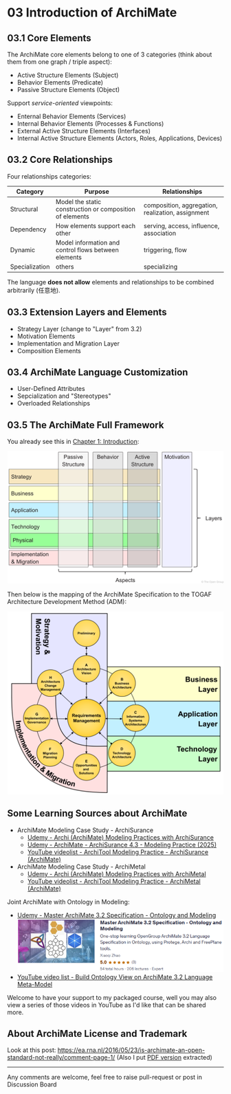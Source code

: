 # 03 Introduction of ArchiMate

## 03.1 Core Elements

The ArchiMate core elements belong to one of 3 categories (think about them from one graph / triple aspect):

 - Active Structure Elements (Subject)
 - Behavior Elements (Predicate)
 - Passive Structure Elements (Object)

Support _service-oriented_ viewpoints:

- Enternal Behavior Elements (Services)
- Internal Behavior Elements (Processes & Functions)
- External Active Structure Elements (Interfaces)
- Internal Active Structure Elements (Actors, Roles, Applications, Devices)

## 03.2 Core Relationships

Four relationships categories:

| Category | Purpose | Relationships |
| --- | --- | --- |
| Structural | Model the static construction or composition of elements | composition, aggregation, realization, assignment |
| Dependency | How elements support each other | serving, access, influence, association |
| Dynamic | Model information and control flows between elements | triggering, flow |
| Specialization | others | specializing |

The language __does not allow__ elements and relationships to be combined arbitrarily (任意地).

## 03.3 Extension Layers and Elements

- Strategy Layer (change to "Layer" from 3.2)
- Motivation Elements
- Implementation and Migration Layer
- Composition Elements

## 03.4 ArchiMate Language Customization

- User-Defined Attributes
- Sepcialization and "Stereotypes"
- Overloaded Relationships

## 03.5 The ArchiMate Full Framework

You already see this in [Chapter 1: Introduction](../01_Introduction/README.md):

![ArchiMate Framework](../01_Introduction/img/fig-ArchiMate-Full-Framework.png)

Then below is the mapping of the ArchiMate Specification to the TOGAF Architecture Development Method (ADM):

![ArchiMate-TOGAF](./img/ArchiMate-TOGAF.png)

## Some Learning Sources about ArchiMate

- ArchiMate Modeling Case Study - ArchiSurance
  - [Udemy - Archi (ArchiMate) Modeling Practices with ArchiSurance](https://www.udemy.com/course/archi-archimate-modeling-practices-with-archisurance/)
  - [Udemy - ArchiMate - ArchiSurance 4.3 - Modeling Practice (2025)](https://www.udemy.com/course/archimate-archisurance-modeling-practice-2025/)
  - [YouTube videolist - ArchiTool Modeling Practice - ArchiSurance (ArchiMate)](https://www.youtube.com/playlist?list=PL6DEHvciXKeXj1IlGBRB0KMaSv5Xt38uk)
- ArchiMate Modeling Case Study - ArchiMetal
  - [Udemy - Archi (ArchiMate) Modeling Practices with ArchiMetal](https://www.udemy.com/course/archi-archimate-modeling-practices-with-archimetal/)
  - [YouTube videolist - ArchiTool Modeling Practice - ArchiMetal (ArchiMate)](https://studio.youtube.com/playlist/PL6DEHvciXKeW_08V5guF_LIaxTOnx5b-s/edit)

Joint ArchiMate with Ontology in Modeling:

- [Udemy - Master ArchiMate 3.2 Specification - Ontology and Modeling](https://www.udemy.com/course/build-ontology-view-with-learning-archimate/)
  [![ArchiMate-Ontology](./img/Master-ArchiMate-Specification-with-Ontology.png)](https://www.udemy.com/course/build-ontology-view-with-learning-archimate/)
- [YouTube video list - Build Ontology View on ArchiMate 3.2 Language Meta-Model](https://studio.youtube.com/playlist/PL6DEHvciXKeUWWe--FiiSIyga0vt3kBpI/edit)

Welcome to have your support to my packaged course, well you may also view a series of those videos in YouTube as I'd like that can be shared more.

## About ArchiMate License and Trademark

Look at this post: https://ea.rna.nl/2016/05/23/is-archimate-an-open-standard-not-really/comment-page-1/ (Also I put [PDF version](./Is_ArchiMate_an_Open_Standard_Not_really.pdf) extracted)

---

Any comments are welcome, feel free to raise pull-request or post in Discussion Board